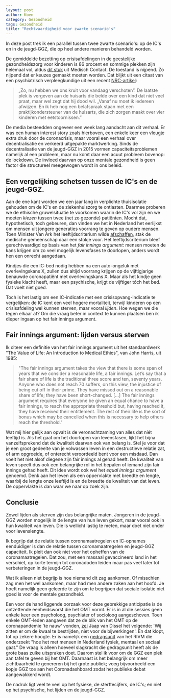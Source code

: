 ```yaml
---
layout: post
author: Koen
category: Gezondheid
tags: Gezondheid
title: "Rechtvaardigheid voor zwarte scenario's"
---
```

In deze post trek ik een parallel tussen twee zwarte scenario's: op de IC's en in de jeugd-GGZ, die op heel andere manieren behandeld worden. 

De gemiddelde bezetting op crisisafdelingen in de geestelijke gezondheidszorg voor kinderen is 86 procent en sommige plekken zijn helemaal vol, aldus <a href="https://www.medischcontact.nl/nieuws/laatste-nieuws/nieuwsartikel/psychische-zorg-jongeren-volledig-overgelopen-in-coronacrisis.htm" target="_blank" rel="noopener">dit stuk</a> uit Medisch Contact. De toestand is nijpend. Zo nijpend dat er keuzes gemaakt moeten worden.<!--more--> Dat blijkt uit een citaat van een psychiatrisch verpleegkundige uit een recent <a href="https://www.nrc.nl/nieuws/2021/03/23/de-laatste-plek-is-s-ochtends-al-vergeven-a4036983 " target="_blank">NRC-artikel</a>:

<blockquote>„Zo, nu hebben we ons kruit voor vandaag verschoten”. De laatste plek is vergeven aan de huisarts die belde over een kind dat niet veel praat, maar wel zegt dat hij dood wil. „Vanaf nu moet ik iedereen afwijzen. En ik heb nog een belafspraak staan met een praktijkondersteuner van de huisarts, die zich zorgen maakt over vier kinderen met eetstoornissen.”</blockquote>

De media besteedden ongeveer een week lang aandacht aan dit verhaal. Er was een human interest story zoals hierboven, een enkele keer een vleugje extra druk door de coronacrisis, maar vooral een verhaal over decentralisatie en verkeerd uitgepakte marktwerking. Sinds de decentralisatie van de jeugd-GGZ in 2015 vormen capaciteitsproblemen namelijk al een probleem, maar nu komt daar een acuut probleem bovenop: de lockdown. De invloed daarvan op onze mentale gezondheid is geen factor die structureel meegewogen wordt in ons beleid. 

## Een vergelijking schetsen tussen de IC's en de jeugd-GGZ.

Aan de ene kant worden we een jaar lang in verplichte thuisisolatie gehouden om de IC's en de ziekenhuiszorg te ontlasten. Daarmee proberen we de ethische gruwelsituatie te voorkomen waarin de IC's vol zijn en we moeten <i>kiezen</i> tussen twee (net zo gezonde) patiënten. Mocht dat, hypothetisch, toch gebeuren, dan vinden we het in Nederland het eerlijkst om mensen uit jongere generaties voorrang te geven op oudere mensen. Toen Minister Van Ark het leeftijdscriterium wilde <a href="https://open-pilot.overheid.nl/Details/ronl-8be088de-544b-410f-b952-20020b9ade85/1?hit=24&thema=c_9a574af9&count=50" target="_blank">afschaffen</a>, stak de medische gemeenschap daar een stokje voor. Het leeftijdscriterium bleef gerechtvaardigd op basis van het <i>fair innings argument</i>: mensen moeten de kans krijgen om zo veel mogelijk levensfases te doorlopen, anders wordt hen een onrecht aangedaan.

Kindjes die een IC-bed nodig hebben na een auto-ongeluk met overlevingskans X, zullen dus altijd voorrang krijgen op de vijftigjarige benauwde coronapatiënt met overlevingskans X. Maar als het kindje geen fysieke klacht heeft, maar een psychische, krijgt de vijftiger tóch het bed. Dat voelt niet goed.

Toch is het lastig om een IC-indicatie met een crisisopvang-indicatie te vergelijken: de IC kent een veel hogere mortaliteit, terwijl kinderen op een crisisafdeling wel kunnen sterven, maar vooral <i>lijden</i>. Hoe wegen we die tegen elkaar af? Om die vraag beter in context te kunnen plaatsen ben ik dieper ingaan op het fair innings argument.

## Fair innings argument: lijden versus sterven
Ik citeer een definitie van het fair innings argument uit het standaardwerk "The Value of Life: An Introduction to Medical Ethics", van John Harris, uit 1985:

<blockquote>
"The fair innings argument takes the view that there is some span of years that we consider a reasonable life, a fair innings. Let’s say that a fair share of life is the traditional three score and ten, seventy years. Anyone who does not reach 70 suffers, on this view, the injustice of being cut off in their prime. They have missed out on a reasonable share of life; they have been short-changed. [...] The fair innings argument requires that everyone be given an equal chance to have a fair innings, to reach the appropriate threshold but, having reached it, they have received their entitlement. The rest of their life is the sort of bonus which may be cancelled when this is necessary to help others reach the threshold."
</blockquote>

Wat mij hier gelijk aan opvalt is de veronachtzaming van alles dat níét leeftijd is. Als het gaat om het doorlopen van levensfasen, lijkt het bijna vanzelfsprekend dat de kwaliteit daarvan ook van belang is. Stel je voor dat je een groot gedeelte van je volwassen leven in een destructieve relatie zat, of arm opgroeide, of onterecht veroordeeld bent voor een misdaad. Dan voelt het niet alsof diegene zijn fair innings al gehad heeft. De kwaliteit van leven speelt dus ook een belangrijke rol in het bepalen of iemand zijn fair innings gehad heeft. Dit idee wordt ook wel het <i>equal innings argument</i> genoemd. Denk aan het leven als een oppervlakte met breedte en lengte, waarbij de lengte onze leeftijd is en de breedte de kwaliteit van dat leven. De oppervlakte is dan waar we naar op zoek zijn. 



## Conclusie
Zowel lijden als sterven zijn dus belangrijke maten. Jongeren in de jeugd-GGZ worden mogelijk in de lengte van hun leven gekort, maar vooral ook in hun kwaliteit van leven. Die is wellicht lastig te meten, maar doet niet onder voor levenslengte. 

Ik begrijp dat de relatie tussen coronamaatregelen en IC-opnames eenduidiger is dan de relatie tussen coronamaatregelen en jeugd-GGZ capaciteit. Ik pleit dan ook niet voor het opheffen van de coronamaatregelen. Dat zou, met een massaal gevaccineerd land in het verschiet, op korte termijn tot coronadoden leiden maar pas veel later tot verbeteringen in de jeugd-GGZ. 

Wat ik alleen niet begrijp is hoe niemand dit zag aankomen. Of misschien zag men het wel aankomen, maar had men andere zaken aan het hoofd. Je hoeft namelijk geen geleerde te zijn om te begrijpen dat sociale isolatie niet goed is voor de mentale gezondheid. 

Een voor de hand liggende oorzaak voor deze gebrekkige anticipatie is de ontzettende eenheidsworst die het OMT vormt. Er is in ál die sessies geen enkele keer een psycholoog, psychiater of socioloog aangeschoven. Toen enkele OMT-leden aangaven dat ze de blik van het OMT op de coronapandemie 'te nauw' vonden, <a href="https://www.volkskrant.nl/kijkverder/v/2021/een-jaar-in-het-voetspoor-van-vijf-omt-leden-over-politieke-druk-bedreigingen-en-onderlinge-spanning~v420752/" target="_blank">zei</a> Jaap van Dissel het volgende: 'Wij zitten er om de kwaal te bestrijden, niet voor de bijwerkingen'. En dat klopt, tot op zekere hoogte. Er is namelijk een <a href="https://www.rivm.nl/coronavirus-covid-19/omt" target="_blank">gedragsunit</a> van het RIVM die onderzoekt "hoe het met mensen in Nederland fysiek, mentaal en sociaal gaat." De vraag is alleen hoeveel slagkracht die gedragsunit heeft als de grote baas zulke uitspraken doet. Daarom stel ik voor om de GGZ een plek aan tafel te geven bij het OMT. Daarnaast is het belangrijk om meer zichtbaarheid te genereren bij het grote publiek; voeg bijvoorbeeld een kopje GGZ toe aan het Coronadashboard zodat het publieke debat aangewakkerd wordt. 

De nadruk ligt veel te veel op het fysieke, de sterftecijfers, de IC's; en niet op het psychische, het lijden en de jeugd-GGZ. 
